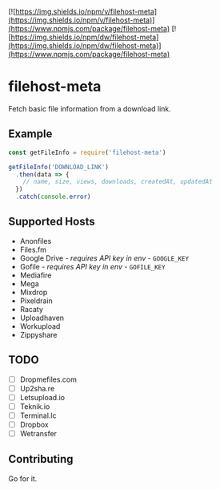 [![https://img.shields.io/npm/v/filehost-meta](https://img.shields.io/npm/v/filehost-meta)](https://www.npmjs.com/package/filehost-meta) [![https://img.shields.io/npm/dw/filehost-meta](https://img.shields.io/npm/dw/filehost-meta)](https://www.npmjs.com/package/filehost-meta)

# filehost-meta

Fetch basic file information from a download link.

## Example

```js
const getFileInfo = require('filehost-meta')

getFileInfo('DOWNLOAD_LINK')
  .then(data => {
    // name, size, views, downloads, createdAt, updatedAt
  })
  .catch(console.error)
```

## Supported Hosts

- Anonfiles
- Files.fm
- Google Drive - *requires API key in env* - `GOOGLE_KEY`
- Gofile - *requires API key in env* - `GOFILE_KEY`
- Mediafire
- Mega
- Mixdrop
- Pixeldrain
- Racaty
- Uploadhaven
- Workupload
- Zippyshare

## TODO

- [ ] Dropmefiles.com
- [ ] Up2sha.re
- [ ] Letsupload.io
- [ ] Teknik.io
- [ ] Terminal.lc
- [ ] Dropbox
- [ ] Wetransfer

## Contributing

Go for it.